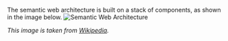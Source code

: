 The semantic web architecture is built on a stack of components, as shown in the image below.
![Semantic Web Architecture](https://upload.wikimedia.org/wikipedia/en/3/37/Semantic-web-stack.png?20080518142307)

*This image is taken from [Wikipedia](https://en.wikipedia.org/wiki/File:Semantic-web-stack.png).*
